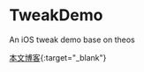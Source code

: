 # TweakDemo
An iOS tweak demo base on theos

[本文博客](http://127.0.0.1:4000/2019/08/16/theos-tweak/){:target="_blank"}
